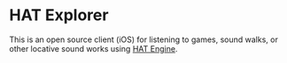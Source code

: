 # HAT Explorer

This is an open source client (iOS) for listening to games, sound walks, or other locative sound works using [HAT Engine](http://HATengine.com).